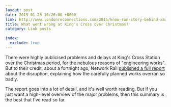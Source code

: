```yaml
---
layout: post
date: 2015-01-25 16:26:00 +0000
link: http://www.londonreconnections.com/2015/know-run-story-behind-xmas-kings-cross-problems/
title: What went wrong at King's Cross over Christmas?
category: Link posts

index:
  exclude: true
---
```


There were highly publicised problems and delays at King's Cross Station over the Christmas period, for the nebulous reasons of "engineering works". But to their credit, about a fortnight ago, Network Rail [published a full report][1] about the disruption, explaining how the carefully planned works overran so badly.

The report goes into a lot of detail, and it's well worth reading. But if you just want a high-level overview of the major problems, then this summary is the best that I've read so far.

[1]: http://cdn.londonreconnections.com/2013/kingscrossdisruption.pdf
